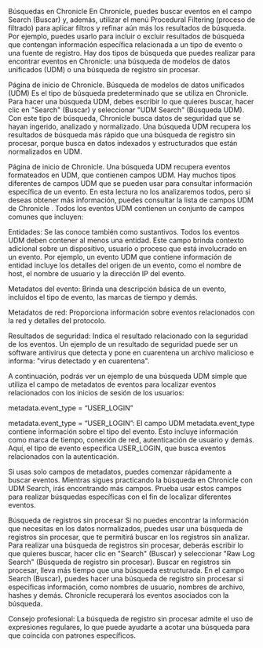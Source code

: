 Búsquedas en Chronicle
En Chronicle, puedes buscar eventos en el campo Search (Buscar) y, además, utilizar el menú Procedural Filtering (proceso de filtrado) para aplicar filtros y refinar aún más los resultados de búsqueda. Por ejemplo, puedes usarlo para incluir o excluir resultados de búsqueda que contengan información específica relacionada a un tipo de evento o una fuente de registro. Hay dos tipos de búsqueda que puedes realizar para encontrar eventos en Chronicle: una búsqueda de modelos de datos unificados (UDM) o una búsqueda de registro sin procesar.

Página de inicio de Chronicle.
Búsqueda de modelos de datos unificados (UDM)
Es el tipo de búsqueda predeterminado que se utiliza en Chronicle. Para hacer una búsqueda UDM, debes escribir lo que quieres buscar, hacer clic en "Search" (Buscar) y seleccionar "UDM Search" (Búsqueda UDM). Con este tipo de búsqueda, Chronicle busca datos de seguridad que se hayan ingerido, analizado y normalizado. Una búsqueda UDM recupera los resultados de búsqueda más rápido que una búsqueda de registro sin procesar, porque busca en datos indexados y estructurados que están normalizados en UDM.


Página de inicio de Chronicle.
Una búsqueda UDM recupera eventos formateados en UDM, que contienen campos UDM. Hay muchos tipos diferentes de campos UDM que se pueden usar para consultar información específica de un evento. En esta lectura no los analizaremos todos, pero si deseas obtener más información, puedes consultar la 
lista de campos UDM de Chronicle
. Todos los eventos UDM contienen un conjunto de campos comunes que incluyen:

Entidades: Se las conoce también como sustantivos. Todos los eventos UDM deben contener al menos una entidad. Este campo brinda contexto adicional sobre un dispositivo, usuario o proceso que está involucrado en un evento. Por ejemplo, un evento UDM que contiene información de entidad incluye los detalles del origen de un evento, como el nombre de host, el nombre de usuario y la dirección IP del evento.

Metadatos del evento: Brinda una descripción básica de un evento, incluidos el tipo de evento, las marcas de tiempo y demás. 

Metadatos de red: Proporciona información sobre eventos relacionados con la red y detalles del protocolo. 

Resultados de seguridad: Indica el resultado relacionado con la seguridad de los eventos. Un ejemplo de un resultado de seguridad puede ser un software antivirus que detecta y pone en cuarentena un archivo malicioso e informa: "virus detectado y en cuarentena". 

A continuación, podrás ver un ejemplo de una búsqueda UDM simple que utiliza el campo de metadatos de eventos para localizar eventos relacionados con los inicios de sesión de los usuarios:

metadata.event_type = “USER_LOGIN” 

metadata.event_type = “USER_LOGIN”: El campo UDM metadata.event_type contiene información sobre el tipo del evento. Esto incluye información como marca de tiempo, conexión de red, autenticación de usuario y demás. Aquí, el tipo de evento especifica USER_LOGIN, que busca eventos relacionados con la autenticación. 

Si usas solo campos de metadatos, puedes comenzar rápidamente a buscar eventos. Mientras sigues practicando la búsqueda en Chronicle con UDM Search, irás encontrando más campos. Prueba usar estos campos para realizar búsquedas específicas con el fin de localizar diferentes eventos.

Búsqueda de registros sin procesar 
Si no puedes encontrar la información que necesitas en los datos normalizados, puedes usar una búsqueda de registros sin procesar, que te permitirá buscar en los registros sin analizar. Para realizar una búsqueda de registros sin procesar, deberás escribir lo que quieres buscar, hacer clic en "Search" (Buscar) y seleccionar "Raw Log Search" (Búsqueda de registro sin procesar). Buscar en registros sin procesar, lleva más tiempo que una búsqueda estructurada. En el campo Search (Buscar), puedes hacer una búsqueda de registro sin procesar si especificas información, como nombres de usuario, nombres de archivo, hashes y demás. Chronicle recuperará los eventos asociados con la búsqueda.

Consejo profesional: La búsqueda de registro sin procesar admite el uso de expresiones regulares, lo que puede ayudarte a acotar una búsqueda para que coincida con patrones específicos.